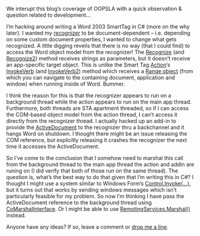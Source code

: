 We interupt this blog’s coverage of OOPSLA with a quick observation &
question related to development…

I’m hacking around writing a Word 2003 SmartTag in C\# (more on the why
later). I wanted my
[recognizer](http://msdn.microsoft.com/library/en-us/stagsdk/html/stobjISmartTagRecognizer2.asp)
to be document-dependent – i.e. depending on some custom document
properties, I wanted to change what gets recognized. A little digging
reveils that there is no way (that I could find) to access the Word
object model from the recognizer! The
[Recognize](http://msdn.microsoft.com/library/en-us/stagsdk/html/stmthRecognize.asp)
(and
[Recognize2](http://msdn.microsoft.com/library/en-us/stagsdk/html/stmthRecognize2.asp))
method receives strings as parameters, but it doesn’t receive an
app-specific target object. This is unlike the Smart Tag
[Action](http://msdn.microsoft.com/library/en-us/stagsdk/html/stobjISmartTagAction.asp)‘s
[InvokeVerb](http://msdn.microsoft.com/library/en-us/stagsdk/html/stmthInvokeVerb.asp)
(and
[InvokeVerb2](http://msdn.microsoft.com/library/en-us/stagsdk/html/stmthInvokeVerb2.asp))
method which receives a [Range
object](http://msdn.microsoft.com/library/en-us/vbawd11/html/woobjRange1.asp) (from
which you can navigate to the containing document, application and
window) when running inside of Word. Bummer.

I think the reason for this is that the recognizer appears to run on a
background thread while the action appears to run on the main app
thread. Furthermore, both threads are STA apartment threaded, so if I
can access the COM-based object model from the action thread, I can’t
access it directly from the recognizer thread. I actually hacked up an
add-in to provide the
[ActiveDocument](http://msdn.microsoft.com/library/en-us/vbawd11/html/woproActiveDocument1.asp)
to the recognizer thru a backchannel and it hangs Word on shutdown. I
thought there might be an issue releasing the COM reference, but
explicitly releasing it crashes the recognizer the next time it accesses
the ActiveDocument.

So I’ve come to the conclusion that I somehow need to marshal this call
from the background thread to the main app thread the action and addin
are runing on (I did verify that both of those run on the same thread).
The question is, what’s the best way to do that given that I’m writing
this in C\#? I thought I might use a system similar to Windows Form’s
[Control.Invoke(…)](http://msdn.microsoft.com/library/en-us/cpref/html/frlrfSystemWindowsFormsControlClassInvokeTopic.asp),
but it turns out that works by sending windows messages which isn’t
particularly feasible for my problem. So now I’m thinking I have pass
the ActiveDocument reference to the background thread using
[CoMarshalInterface](http://msdn.microsoft.com/library/en-us/com/htm/cmf_a2c_8205.asp).
Or I might be able to use
[RemotingServices.Marshal()](http://msdn.microsoft.com/library/en-us/cpref/html/frlrfSystemRuntimeRemotingRemotingServicesClassMarshalTopic.asp)
instead.

Anyone have any ideas? If so, leave a comment or [drop me a
line](mailto:hpierson@microsoft.com).
